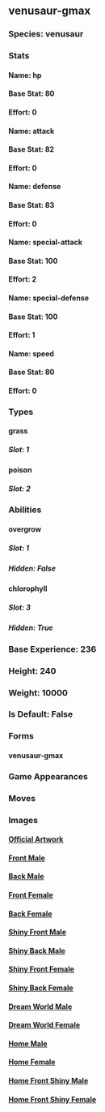 ## venusaur-gmax
### Species: venusaur
### Stats
#### Name: hp
#### Base Stat: 80
#### Effort: 0
#### Name: attack
#### Base Stat: 82
#### Effort: 0
#### Name: defense
#### Base Stat: 83
#### Effort: 0
#### Name: special-attack
#### Base Stat: 100
#### Effort: 2
#### Name: special-defense
#### Base Stat: 100
#### Effort: 1
#### Name: speed
#### Base Stat: 80
#### Effort: 0
### Types
#### grass
##### Slot: 1
#### poison
##### Slot: 2
### Abilities
#### overgrow
##### Slot: 1
##### Hidden: False
#### chlorophyll
##### Slot: 3
##### Hidden: True
### Base Experience: 236
### Height: 240
### Weight: 10000
### Is Default: False
### Forms
#### venusaur-gmax
### Game Appearances
### Moves
### Images
#### [Official Artwork](https://raw.githubusercontent.com/PokeAPI/sprites/master/sprites/pokemon/other/official-artwork/10186.png)
#### [Front Male](https://raw.githubusercontent.com/PokeAPI/sprites/master/sprites/pokemon/10186.png)
#### [Back Male](https://raw.githubusercontent.com/PokeAPI/sprites/master/sprites/pokemon/back/10186.png)
#### [Front Female](None)
#### [Back Female](None)
#### [Shiny Front Male](https://raw.githubusercontent.com/PokeAPI/sprites/master/sprites/pokemon/shiny/10186.png)
#### [Shiny Back Male](https://raw.githubusercontent.com/PokeAPI/sprites/master/sprites/pokemon/back/10186.png)
#### [Shiny Front Female](None)
#### [Shiny Back Female](None)
#### [Dream World Male](None)
#### [Dream World Female](None)
#### [Home Male](https://raw.githubusercontent.com/PokeAPI/sprites/master/sprites/pokemon/other/home/10186.png)
#### [Home Female](None)
#### [Home Front Shiny Male](https://raw.githubusercontent.com/PokeAPI/sprites/master/sprites/pokemon/other/home/shiny/10186.png)
#### [Home Front Shiny Female](None)